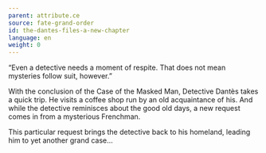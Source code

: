 ```yaml
---
parent: attribute.ce
source: fate-grand-order
id: the-dantes-files-a-new-chapter
language: en
weight: 0
---
```


“Even a detective needs a moment of respite. That does not mean mysteries follow suit, however.”

With the conclusion of the Case of the Masked Man, Detective Dantès takes a quick trip.
He visits a coffee shop run by an old acquaintance of his.
And while the detective reminisces about the good old days, a new request comes in from a mysterious Frenchman.

This particular request brings the detective back to his homeland, leading him to yet another grand case… 

